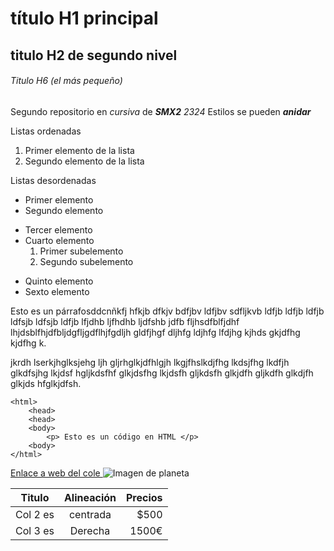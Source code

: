 # título H1 principal

## titulo H2 de segundo nivel

###### Titulo H6 (el más pequeño)

Segundo repositorio en _cursiva_ de **_SMX2_** *2324*
Estilos se pueden **_anidar_**

Listas ordenadas
1. Primer elemento de la lista
2. Segundo elemento de la lista

Listas desordenadas

* Primer elemento
* Segundo elemento
- Tercer elemento
- Cuarto elemento
    1. Primer subelemento
    2. Segundo subelemento
+ Quinto elemento
+ Sexto elemento

Esto es un párrafosddcnñkfj hfkjb dfkjv bdfjbv ldfjbv sdfljkvb ldfjb ldfjb ldfjb ldfsjb ldfsjb ldfjb lfjdhb ljfhdhb ljdfshb jdfb fljhsdfblfjdhf lhjdsblfhjdfbljdgfljgdflhjfgdljh gldfjhgf dljhfg ldjhfg lfdjhg kjhds gkjdfhg kjdfhg k.

jkrdh lserkjhglksjehg ljh gljrhglkjdfhlgjh lkgjfhslkdjfhg lkdsjfhg lkdfjh glkdfsjhg lkjdsf hgljkdsfhf glkjdsfhg lkjdsfh gljkdsfh glkjdfh gljkdfh glkdjfh glkjds hfglkjdfsh.

``` 
<html>
    <head>
    <head>
    <body>
        <p> Esto es un código en HTML </p>
    <body>
</html>
```
[Enlace a web del cole ](https://www.fje.edu/ca/jesuites-bellvitge "Texto alternativo de enlace a la web del cole")
![Imagen de planeta](https://github.com/AlbertoDeSantos/repositorio2/blob/main/planeta.jpg "Titulo opcional")

|Titulo |Alineación | Precios|
|----------|:----------:|---------:|
|Col 2 es|centrada|$500|
|Col 3 es|Derecha|1500€|


